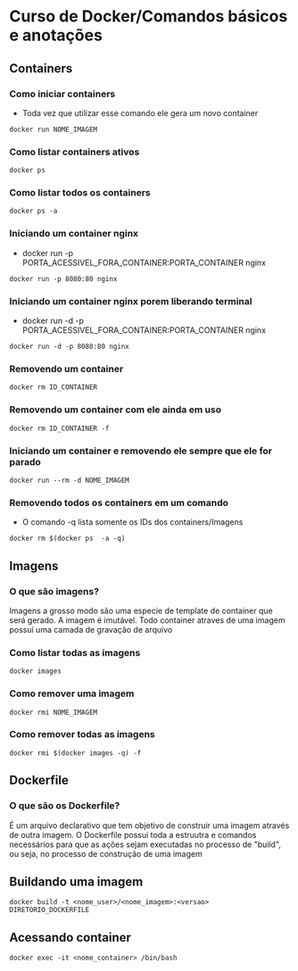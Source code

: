 # Curso de Docker/Comandos básicos e anotações

## Containers
### Como iniciar containers
- Toda vez que utilizar esse comando ele gera um novo container
``` 
docker run NOME_IMAGEM
``` 

### Como listar containers ativos
``` 
docker ps
``` 

### Como listar todos os containers
``` 
docker ps -a
``` 

### Iniciando um container nginx
- docker run -p PORTA_ACESSIVEL_FORA_CONTAINER:PORTA_CONTAINER nginx
``` 
docker run -p 8080:80 nginx
``` 

### Iniciando um container nginx porem liberando terminal
- docker run -d -p PORTA_ACESSIVEL_FORA_CONTAINER:PORTA_CONTAINER nginx
``` 
docker run -d -p 8080:80 nginx
``` 

### Removendo um container
``` 
docker rm ID_CONTAINER
``` 

### Removendo um container com ele ainda em uso
``` 
docker rm ID_CONTAINER -f
``` 

### Iniciando um container e removendo ele sempre que ele for parado
``` 
docker run --rm -d NOME_IMAGEM
```

### Removendo todos os containers em um comando
- O comando -q lista somente os IDs dos containers/Imagens
``` 
docker rm $(docker ps  -a -q)
```

## Imagens
### O que são imagens?
Imagens a grosso modo são uma especie de template de container que será gerado. A imagem é imutável. Todo container atraves de uma imagem possuí uma camada de gravação de arquivo
### Como listar todas as imagens
``` 
docker images
```

### Como remover uma imagem
``` 
docker rmi NOME_IMAGEM
```

### Como remover todas as imagens
``` 
docker rmi $(docker images -q) -f
```

## Dockerfile
### O que são os Dockerfile?
É um arquivo declarativo que tem objetivo de construir uma imagem através de outra imagem.
O Dockerfile possui toda a estruutra e comandos necessários para que as ações sejam executadas no processo de "build", ou seja, no processo de construção de uma imagem

## Buildando uma imagem
```
docker build -t <nome_user>/<nome_imagem>:<versao> DIRETORIO_DOCKERFILE
```


## Acessando container
```
docker exec -it <nome_container> /bin/bash
```